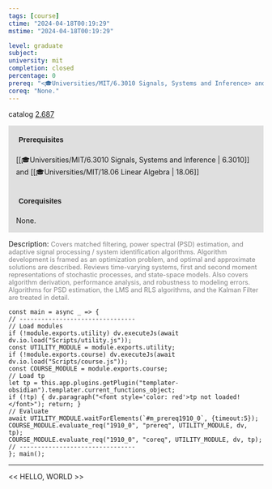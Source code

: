 ```yaml
---
tags: [course]
ctime: "2024-04-18T00:19:29"
mstime: "2024-04-18T00:19:29"

level: graduate
subject: 
university: mit
completion: closed
percentage: 0
prereq: "<🎓Universities/MIT/6.3010 Signals, Systems and Inference> and <🎓Universities/MIT/18.06 Linear Algebra>"
coreq: "None."
---
```


catalog [2.687](http://student.mit.edu/catalog/m2b.html#2.687)

<span style="display: block; padding: 15px; background-color: rgb(100, 100, 100, 0.2);"><font id="m_prereq1910_0" style="display: block; font-family: Arial, sans-serif; font-weight: bold; padding: 5px">Prerequisites</font><br><span id="prereq1910_0">[[🎓Universities/MIT/6.3010 Signals, Systems and Inference | 6.3010]] and [[🎓Universities/MIT/18.06 Linear Algebra | 18.06]]</span></span>
<span style="display: block; padding: 15px; background-color: rgb(100, 100, 100, 0.2);"><font id="m_coreq1910_0" style="display: block; font-family: Arial, sans-serif; font-weight: bold; padding: 5px">Corequisites</font><br><span id="coreq1910_0">None.</span></span>

<font style="">Description:</font>
<font style="color: grey; font-size: 0.8rem;">Covers matched filtering, power spectral (PSD) estimation, and adaptive signal processing / system identification algorithms. Algorithm development is framed as an optimization problem, and optimal and approximate solutions are described. Reviews time-varying systems, first and second moment representations of stochastic processes, and state-space models. Also covers algorithm derivation, performance analysis, and robustness to modeling errors. Algorithms for PSD estimation, the LMS and RLS algorithms, and the Kalman Filter are treated in detail.</font>

```dataviewjs
const main = async _ => {
// --------------------------------
// Load modules
if (!module.exports.utility) dv.executeJs(await dv.io.load("Scripts/utility.js"));
const UTILITY_MODULE = module.exports.utility;
if (!module.exports.course) dv.executeJs(await dv.io.load("Scripts/course.js"));
const COURSE_MODULE = module.exports.course;
// Load tp
let tp = this.app.plugins.getPlugin("templater-obsidian").templater.current_functions_object;
if (!tp) { dv.paragraph("<font style='color: red'>tp not loaded!</font>"); return; }
// Evaluate
await UTILITY_MODULE.waitForElements(`#m_prereq1910_0`, {timeout:5});
COURSE_MODULE.evaluate_req("1910_0", "prereq", UTILITY_MODULE, dv, tp);
COURSE_MODULE.evaluate_req("1910_0", "coreq", UTILITY_MODULE, dv, tp);
// --------------------------------
}; main();
```

---

<< HELLO, WORLD >>
